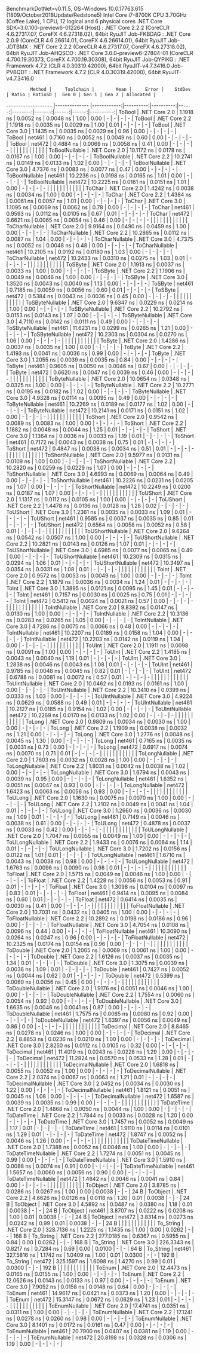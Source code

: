 
BenchmarkDotNet=v0.11.5, OS=Windows 10.0.17763.615 (1809/October2018Update/Redstone5)
Intel Core i7-8700K CPU 3.70GHz (Coffee Lake), 1 CPU, 12 logical and 6 physical cores
.NET Core SDK=3.0.100-preview6-012264
  [Host]     : .NET Core 2.2.2 (CoreCLR 4.6.27317.07, CoreFX 4.6.27318.02), 64bit RyuJIT
  Job-FKBDAG : .NET Core 2.0.9 (CoreCLR 4.6.26614.01, CoreFX 4.6.26614.01), 64bit RyuJIT
  Job-JDTBMX : .NET Core 2.2.2 (CoreCLR 4.6.27317.07, CoreFX 4.6.27318.02), 64bit RyuJIT
  Job-AHQSCO : .NET Core 3.0.0-preview6-27804-01 (CoreCLR 4.700.19.30373, CoreFX 4.700.19.30308), 64bit RyuJIT
  Job-QYPIKG : .NET Framework 4.7.2 (CLR 4.0.30319.42000), 64bit RyuJIT-v4.7.3416.0
  Job-PVBQDT : .NET Framework 4.7.2 (CLR 4.0.30319.42000), 64bit RyuJIT-v4.7.3416.0


             Method |     Toolchain |        Mean |     Error |    StdDev | Ratio | RatioSD |  Gen 0 | Gen 1 | Gen 2 | Allocated |
------------------- |-------------- |------------:|----------:|----------:|------:|--------:|-------:|------:|------:|----------:|
             ToBool | .NET Core 2.0 |   1.1918 ns | 0.0052 ns | 0.0048 ns |  1.00 |    0.00 |      - |     - |     - |         - |
             ToBool | .NET Core 2.2 |   1.1918 ns | 0.0035 ns | 0.0029 ns |  1.00 |    0.01 |      - |     - |     - |         - |
             ToBool | .NET Core 3.0 |   1.1435 ns | 0.0035 ns | 0.0029 ns |  0.96 |    0.00 |      - |     - |     - |         - |
             ToBool |        net461 |   0.7160 ns | 0.0052 ns | 0.0049 ns |  0.60 |    0.00 |      - |     - |     - |         - |
             ToBool |        net472 |   0.4884 ns | 0.0069 ns | 0.0058 ns |  0.41 |    0.00 |      - |     - |     - |         - |
                    |               |             |           |           |       |         |        |       |       |           |
     ToBoolNullable | .NET Core 2.0 |  10.1172 ns | 0.0178 ns | 0.0167 ns |  1.00 |    0.00 |      - |     - |     - |         - |
     ToBoolNullable | .NET Core 2.2 |  10.2741 ns | 0.0149 ns | 0.0133 ns |  1.02 |    0.00 |      - |     - |     - |         - |
     ToBoolNullable | .NET Core 3.0 |   4.7376 ns | 0.0083 ns | 0.0077 ns |  0.47 |    0.00 |      - |     - |     - |         - |
     ToBoolNullable |        net461 |  10.2236 ns | 0.0198 ns | 0.0165 ns |  1.01 |    0.00 |      - |     - |     - |         - |
     ToBoolNullable |        net472 |  10.2225 ns | 0.0161 ns | 0.0151 ns |  1.01 |    0.00 |      - |     - |     - |         - |
                    |               |             |           |           |       |         |        |       |       |           |
             ToChar | .NET Core 2.0 |   1.4242 ns | 0.0038 ns | 0.0034 ns |  1.00 |    0.00 |      - |     - |     - |         - |
             ToChar | .NET Core 2.2 |   1.4384 ns | 0.0061 ns | 0.0057 ns |  1.01 |    0.00 |      - |     - |     - |         - |
             ToChar | .NET Core 3.0 |   1.1095 ns | 0.0069 ns | 0.0062 ns |  0.78 |    0.00 |      - |     - |     - |         - |
             ToChar |        net461 |   0.9593 ns | 0.0112 ns | 0.0105 ns |  0.67 |    0.01 |      - |     - |     - |         - |
             ToChar |        net472 |   0.6621 ns | 0.0065 ns | 0.0054 ns |  0.46 |    0.00 |      - |     - |     - |         - |
                    |               |             |           |           |       |         |        |       |       |           |
     ToCharNullable | .NET Core 2.0 |   9.9164 ns | 0.0490 ns | 0.0459 ns |  1.00 |    0.00 |      - |     - |     - |         - |
     ToCharNullable | .NET Core 2.2 |  10.2865 ns | 0.0112 ns | 0.0087 ns |  1.04 |    0.00 |      - |     - |     - |         - |
     ToCharNullable | .NET Core 3.0 |   4.7375 ns | 0.0052 ns | 0.0048 ns |  0.48 |    0.00 |      - |     - |     - |         - |
     ToCharNullable |        net461 |  10.2105 ns | 0.0192 ns | 0.0180 ns |  1.03 |    0.00 |      - |     - |     - |         - |
     ToCharNullable |        net472 |  10.2433 ns | 0.0310 ns | 0.0275 ns |  1.03 |    0.01 |      - |     - |     - |         - |
                    |               |             |           |           |       |         |        |       |       |           |
            ToSByte | .NET Core 2.0 |   1.1913 ns | 0.0037 ns | 0.0033 ns |  1.00 |    0.00 |      - |     - |     - |         - |
            ToSByte | .NET Core 2.2 |   1.1906 ns | 0.0049 ns | 0.0046 ns |  1.00 |    0.00 |      - |     - |     - |         - |
            ToSByte | .NET Core 3.0 |   1.3520 ns | 0.0043 ns | 0.0040 ns |  1.13 |    0.00 |      - |     - |     - |         - |
            ToSByte |        net461 |   0.7185 ns | 0.0059 ns | 0.0056 ns |  0.60 |    0.01 |      - |     - |     - |         - |
            ToSByte |        net472 |   0.5384 ns | 0.0043 ns | 0.0036 ns |  0.45 |    0.00 |      - |     - |     - |         - |
                    |               |             |           |           |       |         |        |       |       |           |
    ToSByteNullable | .NET Core 2.0 |   9.6347 ns | 0.0229 ns | 0.0214 ns |  1.00 |    0.00 |      - |     - |     - |         - |
    ToSByteNullable | .NET Core 2.2 |  10.2792 ns | 0.0153 ns | 0.0143 ns |  1.07 |    0.00 |      - |     - |     - |         - |
    ToSByteNullable | .NET Core 3.0 |   4.7110 ns | 0.0142 ns | 0.0111 ns |  0.49 |    0.00 |      - |     - |     - |         - |
    ToSByteNullable |        net461 |  11.6231 ns | 0.0299 ns | 0.0265 ns |  1.21 |    0.00 |      - |     - |     - |         - |
    ToSByteNullable |        net472 |  10.2303 ns | 0.0304 ns | 0.0270 ns |  1.06 |    0.00 |      - |     - |     - |         - |
                    |               |             |           |           |       |         |        |       |       |           |
             ToByte | .NET Core 2.0 |   1.4286 ns | 0.0037 ns | 0.0035 ns |  1.00 |    0.00 |      - |     - |     - |         - |
             ToByte | .NET Core 2.2 |   1.4193 ns | 0.0041 ns | 0.0036 ns |  0.99 |    0.00 |      - |     - |     - |         - |
             ToByte | .NET Core 3.0 |   1.2055 ns | 0.0039 ns | 0.0035 ns |  0.84 |    0.00 |      - |     - |     - |         - |
             ToByte |        net461 |   0.9605 ns | 0.0050 ns | 0.0046 ns |  0.67 |    0.00 |      - |     - |     - |         - |
             ToByte |        net472 |   0.6620 ns | 0.0047 ns | 0.0039 ns |  0.46 |    0.00 |      - |     - |     - |         - |
                    |               |             |           |           |       |         |        |       |       |           |
     ToByteNullable | .NET Core 2.0 |  10.0654 ns | 0.0348 ns | 0.0325 ns |  1.00 |    0.00 |      - |     - |     - |         - |
     ToByteNullable | .NET Core 2.2 |  10.2771 ns | 0.0195 ns | 0.0182 ns |  1.02 |    0.00 |      - |     - |     - |         - |
     ToByteNullable | .NET Core 3.0 |   4.9328 ns | 0.0114 ns | 0.0095 ns |  0.49 |    0.00 |      - |     - |     - |         - |
     ToByteNullable |        net461 |  10.2269 ns | 0.0189 ns | 0.0177 ns |  1.02 |    0.00 |      - |     - |     - |         - |
     ToByteNullable |        net472 |  10.2141 ns | 0.0171 ns | 0.0151 ns |  1.02 |    0.00 |      - |     - |     - |         - |
                    |               |             |           |           |       |         |        |       |       |           |
            ToShort | .NET Core 2.0 |   0.9542 ns | 0.0089 ns | 0.0083 ns |  1.00 |    0.00 |      - |     - |     - |         - |
            ToShort | .NET Core 2.2 |   1.1882 ns | 0.0048 ns | 0.0044 ns |  1.25 |    0.01 |      - |     - |     - |         - |
            ToShort | .NET Core 3.0 |   1.1364 ns | 0.0036 ns | 0.0033 ns |  1.19 |    0.01 |      - |     - |     - |         - |
            ToShort |        net461 |   0.7172 ns | 0.0043 ns | 0.0038 ns |  0.75 |    0.01 |      - |     - |     - |         - |
            ToShort |        net472 |   0.4847 ns | 0.0038 ns | 0.0034 ns |  0.51 |    0.01 |      - |     - |     - |         - |
                    |               |             |           |           |       |         |        |       |       |           |
    ToShortNullable | .NET Core 2.0 |   9.5977 ns | 0.0131 ns | 0.0109 ns |  1.00 |    0.00 |      - |     - |     - |         - |
    ToShortNullable | .NET Core 2.2 |  10.2820 ns | 0.0259 ns | 0.0229 ns |  1.07 |    0.00 |      - |     - |     - |         - |
    ToShortNullable | .NET Core 3.0 |   4.6993 ns | 0.0069 ns | 0.0064 ns |  0.49 |    0.00 |      - |     - |     - |         - |
    ToShortNullable |        net461 |  10.2226 ns | 0.0231 ns | 0.0205 ns |  1.07 |    0.00 |      - |     - |     - |         - |
    ToShortNullable |        net472 |  10.2249 ns | 0.0200 ns | 0.0187 ns |  1.07 |    0.00 |      - |     - |     - |         - |
                    |               |             |           |           |       |         |        |       |       |           |
           ToUShort | .NET Core 2.0 |   1.1317 ns | 0.0112 ns | 0.0105 ns |  1.00 |    0.00 |      - |     - |     - |         - |
           ToUShort | .NET Core 2.2 |   1.4478 ns | 0.0136 ns | 0.0128 ns |  1.28 |    0.02 |      - |     - |     - |         - |
           ToUShort | .NET Core 3.0 |   1.2361 ns | 0.0035 ns | 0.0033 ns |  1.09 |    0.01 |      - |     - |     - |         - |
           ToUShort |        net461 |   0.9585 ns | 0.0037 ns | 0.0035 ns |  0.85 |    0.01 |      - |     - |     - |         - |
           ToUShort |        net472 |   0.6564 ns | 0.0058 ns | 0.0052 ns |  0.58 |    0.01 |      - |     - |     - |         - |
                    |               |             |           |           |       |         |        |       |       |           |
   ToUShortNullable | .NET Core 2.0 |   9.6264 ns | 0.0542 ns | 0.0507 ns |  1.00 |    0.00 |      - |     - |     - |         - |
   ToUShortNullable | .NET Core 2.2 |  10.2821 ns | 0.0143 ns | 0.0126 ns |  1.07 |    0.01 |      - |     - |     - |         - |
   ToUShortNullable | .NET Core 3.0 |   4.6985 ns | 0.0077 ns | 0.0065 ns |  0.49 |    0.00 |      - |     - |     - |         - |
   ToUShortNullable |        net461 |  10.2309 ns | 0.0315 ns | 0.0294 ns |  1.06 |    0.01 |      - |     - |     - |         - |
   ToUShortNullable |        net472 |  10.3497 ns | 0.0354 ns | 0.0331 ns |  1.08 |    0.01 |      - |     - |     - |         - |
                    |               |             |           |           |       |         |        |       |       |           |
              ToInt | .NET Core 2.0 |   0.9572 ns | 0.0053 ns | 0.0049 ns |  1.00 |    0.00 |      - |     - |     - |         - |
              ToInt | .NET Core 2.2 |   1.1879 ns | 0.0036 ns | 0.0034 ns |  1.24 |    0.01 |      - |     - |     - |         - |
              ToInt | .NET Core 3.0 |   1.3895 ns | 0.0121 ns | 0.0095 ns |  1.45 |    0.01 |      - |     - |     - |         - |
              ToInt |        net461 |   0.7157 ns | 0.0030 ns | 0.0025 ns |  0.75 |    0.01 |      - |     - |     - |         - |
              ToInt |        net472 |   0.5412 ns | 0.0024 ns | 0.0021 ns |  0.57 |    0.00 |      - |     - |     - |         - |
                    |               |             |           |           |       |         |        |       |       |           |
      ToIntNullable | .NET Core 2.0 |   9.8392 ns | 0.0147 ns | 0.0130 ns |  1.00 |    0.00 |      - |     - |     - |         - |
      ToIntNullable | .NET Core 2.2 |  10.3136 ns | 0.0283 ns | 0.0265 ns |  1.05 |    0.00 |      - |     - |     - |         - |
      ToIntNullable | .NET Core 3.0 |   4.7286 ns | 0.0075 ns | 0.0066 ns |  0.48 |    0.00 |      - |     - |     - |         - |
      ToIntNullable |        net461 |  10.2207 ns | 0.0189 ns | 0.0158 ns |  1.04 |    0.00 |      - |     - |     - |         - |
      ToIntNullable |        net472 |  10.2203 ns | 0.0142 ns | 0.0119 ns |  1.04 |    0.00 |      - |     - |     - |         - |
                    |               |             |           |           |       |         |        |       |       |           |
             ToUInt | .NET Core 2.0 |   1.1911 ns | 0.0098 ns | 0.0091 ns |  1.00 |    0.00 |      - |     - |     - |         - |
             ToUInt | .NET Core 2.2 |   1.4185 ns | 0.0043 ns | 0.0040 ns |  1.19 |    0.01 |      - |     - |     - |         - |
             ToUInt | .NET Core 3.0 |   1.2838 ns | 0.0046 ns | 0.0043 ns |  1.08 |    0.01 |      - |     - |     - |         - |
             ToUInt |        net461 |   0.9785 ns | 0.0048 ns | 0.0045 ns |  0.82 |    0.01 |      - |     - |     - |         - |
             ToUInt |        net472 |   0.6788 ns | 0.0081 ns | 0.0072 ns |  0.57 |    0.01 |      - |     - |     - |         - |
                    |               |             |           |           |       |         |        |       |       |           |
     ToUIntNullable | .NET Core 2.0 |  10.0462 ns | 0.0193 ns | 0.0161 ns |  1.00 |    0.00 |      - |     - |     - |         - |
     ToUIntNullable | .NET Core 2.2 |  10.3410 ns | 0.0399 ns | 0.0333 ns |  1.03 |    0.00 |      - |     - |     - |         - |
     ToUIntNullable | .NET Core 3.0 |   4.9224 ns | 0.0629 ns | 0.0588 ns |  0.49 |    0.01 |      - |     - |     - |         - |
     ToUIntNullable |        net461 |  10.2127 ns | 0.0185 ns | 0.0154 ns |  1.02 |    0.00 |      - |     - |     - |         - |
     ToUIntNullable |        net472 |  10.2269 ns | 0.0170 ns | 0.0133 ns |  1.02 |    0.00 |      - |     - |     - |         - |
                    |               |             |           |           |       |         |        |       |       |           |
             ToLong | .NET Core 2.0 |   0.9809 ns | 0.0034 ns | 0.0030 ns |  1.00 |    0.00 |      - |     - |     - |         - |
             ToLong | .NET Core 2.2 |   1.1909 ns | 0.0038 ns | 0.0032 ns |  1.21 |    0.00 |      - |     - |     - |         - |
             ToLong | .NET Core 3.0 |   1.2776 ns | 0.0048 ns | 0.0045 ns |  1.30 |    0.00 |      - |     - |     - |         - |
             ToLong |        net461 |   0.7165 ns | 0.0035 ns | 0.0031 ns |  0.73 |    0.00 |      - |     - |     - |         - |
             ToLong |        net472 |   0.6917 ns | 0.0074 ns | 0.0070 ns |  0.71 |    0.01 |      - |     - |     - |         - |
                    |               |             |           |           |       |         |        |       |       |           |
     ToLongNullable | .NET Core 2.0 |   1.7603 ns | 0.0032 ns | 0.0028 ns |  1.00 |    0.00 |      - |     - |     - |         - |
     ToLongNullable | .NET Core 2.2 |   1.8031 ns | 0.0042 ns | 0.0038 ns |  1.02 |    0.00 |      - |     - |     - |         - |
     ToLongNullable | .NET Core 3.0 |   1.6794 ns | 0.0043 ns | 0.0039 ns |  0.95 |    0.00 |      - |     - |     - |         - |
     ToLongNullable |        net461 |   1.6352 ns | 0.0051 ns | 0.0047 ns |  0.93 |    0.00 |      - |     - |     - |         - |
     ToLongNullable |        net472 |   1.6423 ns | 0.0063 ns | 0.0056 ns |  0.93 |    0.00 |      - |     - |     - |         - |
                    |               |             |           |           |       |         |        |       |       |           |
            ToULong | .NET Core 2.0 |   1.1630 ns | 0.0075 ns | 0.0070 ns |  1.00 |    0.00 |      - |     - |     - |         - |
            ToULong | .NET Core 2.2 |   1.2102 ns | 0.0049 ns | 0.0041 ns |  1.04 |    0.01 |      - |     - |     - |         - |
            ToULong | .NET Core 3.0 |   1.2660 ns | 0.0036 ns | 0.0030 ns |  1.09 |    0.01 |      - |     - |     - |         - |
            ToULong |        net461 |   0.7149 ns | 0.0046 ns | 0.0038 ns |  0.61 |    0.00 |      - |     - |     - |         - |
            ToULong |        net472 |   0.4878 ns | 0.0037 ns | 0.0033 ns |  0.42 |    0.00 |      - |     - |     - |         - |
                    |               |             |           |           |       |         |        |       |       |           |
    ToULongNullable | .NET Core 2.0 |   1.7047 ns | 0.0055 ns | 0.0049 ns |  1.00 |    0.00 |      - |     - |     - |         - |
    ToULongNullable | .NET Core 2.2 |   1.9433 ns | 0.0076 ns | 0.0064 ns |  1.14 |    0.01 |      - |     - |     - |         - |
    ToULongNullable | .NET Core 3.0 |   1.7202 ns | 0.0156 ns | 0.0122 ns |  1.01 |    0.01 |      - |     - |     - |         - |
    ToULongNullable |        net461 |   1.6710 ns | 0.0043 ns | 0.0038 ns |  0.98 |    0.00 |      - |     - |     - |         - |
    ToULongNullable |        net472 |   1.6763 ns | 0.0096 ns | 0.0090 ns |  0.98 |    0.01 |      - |     - |     - |         - |
                    |               |             |           |           |       |         |        |       |       |           |
            ToFloat | .NET Core 2.0 |   1.5715 ns | 0.0049 ns | 0.0046 ns |  1.00 |    0.00 |      - |     - |     - |         - |
            ToFloat | .NET Core 2.2 |   1.4228 ns | 0.0056 ns | 0.0053 ns |  0.91 |    0.01 |      - |     - |     - |         - |
            ToFloat | .NET Core 3.0 |   1.3098 ns | 0.0104 ns | 0.0097 ns |  0.83 |    0.01 |      - |     - |     - |         - |
            ToFloat |        net461 |   0.9414 ns | 0.0095 ns | 0.0084 ns |  0.60 |    0.01 |      - |     - |     - |         - |
            ToFloat |        net472 |   0.6414 ns | 0.0035 ns | 0.0030 ns |  0.41 |    0.00 |      - |     - |     - |         - |
                    |               |             |           |           |       |         |        |       |       |           |
    ToFloatNullable | .NET Core 2.0 |  10.7031 ns | 0.0432 ns | 0.0405 ns |  1.00 |    0.00 |      - |     - |     - |         - |
    ToFloatNullable | .NET Core 2.2 |  10.2892 ns | 0.0198 ns | 0.0186 ns |  0.96 |    0.00 |      - |     - |     - |         - |
    ToFloatNullable | .NET Core 3.0 |   4.7054 ns | 0.0108 ns | 0.0096 ns |  0.44 |    0.00 |      - |     - |     - |         - |
    ToFloatNullable |        net461 |  10.3090 ns | 0.0264 ns | 0.0247 ns |  0.96 |    0.00 |      - |     - |     - |         - |
    ToFloatNullable |        net472 |  10.2325 ns | 0.0174 ns | 0.0154 ns |  0.96 |    0.00 |      - |     - |     - |         - |
                    |               |             |           |           |       |         |        |       |       |           |
           ToDouble | .NET Core 2.0 |   1.2005 ns | 0.0069 ns | 0.0061 ns |  1.00 |    0.00 |      - |     - |     - |         - |
           ToDouble | .NET Core 2.2 |   1.6126 ns | 0.0037 ns | 0.0035 ns |  1.34 |    0.01 |      - |     - |     - |         - |
           ToDouble | .NET Core 3.0 |   1.3075 ns | 0.0039 ns | 0.0036 ns |  1.09 |    0.01 |      - |     - |     - |         - |
           ToDouble |        net461 |   0.7427 ns | 0.0052 ns | 0.0044 ns |  0.62 |    0.01 |      - |     - |     - |         - |
           ToDouble |        net472 |   0.5399 ns | 0.0060 ns | 0.0056 ns |  0.45 |    0.00 |      - |     - |     - |         - |
                    |               |             |           |           |       |         |        |       |       |           |
   ToDoubleNullable | .NET Core 2.0 |   1.9176 ns | 0.0051 ns | 0.0046 ns |  1.00 |    0.00 |      - |     - |     - |         - |
   ToDoubleNullable | .NET Core 2.2 |   1.7554 ns | 0.0060 ns | 0.0054 ns |  0.92 |    0.00 |      - |     - |     - |         - |
   ToDoubleNullable | .NET Core 3.0 |   1.6635 ns | 0.0046 ns | 0.0041 ns |  0.87 |    0.00 |      - |     - |     - |         - |
   ToDoubleNullable |        net461 |   1.7575 ns | 0.0085 ns | 0.0080 ns |  0.92 |    0.00 |      - |     - |     - |         - |
   ToDoubleNullable |        net472 |   1.6397 ns | 0.0056 ns | 0.0049 ns |  0.86 |    0.00 |      - |     - |     - |         - |
                    |               |             |           |           |       |         |        |       |       |           |
          ToDecimal | .NET Core 2.0 |   8.8465 ns | 0.0278 ns | 0.0246 ns |  1.00 |    0.00 |      - |     - |     - |         - |
          ToDecimal | .NET Core 2.2 |   8.8853 ns | 0.0236 ns | 0.0210 ns |  1.00 |    0.00 |      - |     - |     - |         - |
          ToDecimal | .NET Core 3.0 |   2.8250 ns | 0.0112 ns | 0.0105 ns |  0.32 |    0.00 |      - |     - |     - |         - |
          ToDecimal |        net461 |  11.4019 ns | 0.0243 ns | 0.0228 ns |  1.29 |    0.00 |      - |     - |     - |         - |
          ToDecimal |        net472 |  11.2824 ns | 0.0570 ns | 0.0533 ns |  1.28 |    0.01 |      - |     - |     - |         - |
                    |               |             |           |           |       |         |        |       |       |           |
  ToDecimalNullable | .NET Core 2.0 |   1.6818 ns | 0.0055 ns | 0.0052 ns |  1.00 |    0.00 |      - |     - |     - |         - |
  ToDecimalNullable | .NET Core 2.2 |   2.0374 ns | 0.0067 ns | 0.0063 ns |  1.21 |    0.01 |      - |     - |     - |         - |
  ToDecimalNullable | .NET Core 3.0 |   2.0452 ns | 0.0034 ns | 0.0030 ns |  1.22 |    0.00 |      - |     - |     - |         - |
  ToDecimalNullable |        net461 |   1.8121 ns | 0.0051 ns | 0.0045 ns |  1.08 |    0.00 |      - |     - |     - |         - |
  ToDecimalNullable |        net472 |   1.6587 ns | 0.0039 ns | 0.0035 ns |  0.99 |    0.00 |      - |     - |     - |         - |
                    |               |             |           |           |       |         |        |       |       |           |
         ToDateTime | .NET Core 2.0 |   1.4868 ns | 0.0050 ns | 0.0044 ns |  1.00 |    0.00 |      - |     - |     - |         - |
         ToDateTime | .NET Core 2.2 |   1.7844 ns | 0.0033 ns | 0.0028 ns |  1.20 |    0.00 |      - |     - |     - |         - |
         ToDateTime | .NET Core 3.0 |   1.7457 ns | 0.0052 ns | 0.0049 ns |  1.17 |    0.01 |      - |     - |     - |         - |
         ToDateTime |        net461 |   1.9110 ns | 0.0114 ns | 0.0101 ns |  1.29 |    0.01 |      - |     - |     - |         - |
         ToDateTime |        net472 |   1.8747 ns | 0.0052 ns | 0.0046 ns |  1.26 |    0.00 |      - |     - |     - |         - |
                    |               |             |           |           |       |         |        |       |       |           |
 ToDateTimeNullable | .NET Core 2.0 |   1.7388 ns | 0.0052 ns | 0.0046 ns |  1.00 |    0.00 |      - |     - |     - |         - |
 ToDateTimeNullable | .NET Core 2.2 |   1.7274 ns | 0.0051 ns | 0.0045 ns |  0.99 |    0.00 |      - |     - |     - |         - |
 ToDateTimeNullable | .NET Core 3.0 |   1.5910 ns | 0.0088 ns | 0.0074 ns |  0.91 |    0.00 |      - |     - |     - |         - |
 ToDateTimeNullable |        net461 |   1.5657 ns | 0.0060 ns | 0.0056 ns |  0.90 |    0.00 |      - |     - |     - |         - |
 ToDateTimeNullable |        net472 |   1.4642 ns | 0.0046 ns | 0.0041 ns |  0.84 |    0.00 |      - |     - |     - |         - |
                    |               |             |           |           |       |         |        |       |       |           |
           ToObject | .NET Core 2.0 |   3.8785 ns | 0.0286 ns | 0.0267 ns |  1.00 |    0.00 | 0.0038 |     - |     - |      24 B |
           ToObject | .NET Core 2.2 |   4.6626 ns | 0.0126 ns | 0.0118 ns |  1.20 |    0.01 | 0.0038 |     - |     - |      24 B |
           ToObject | .NET Core 3.0 |   4.5892 ns | 0.0487 ns | 0.0380 ns |  1.18 |    0.01 | 0.0038 |     - |     - |      24 B |
           ToObject |        net461 |   3.8707 ns | 0.0222 ns | 0.0208 ns |  1.00 |    0.01 | 0.0038 |     - |     - |      24 B |
           ToObject |        net472 |   3.8314 ns | 0.0273 ns | 0.0242 ns |  0.99 |    0.01 | 0.0038 |     - |     - |      24 B |
                    |               |             |           |           |       |         |        |       |       |           |
          To_String | .NET Core 2.0 | 328.7136 ns | 1.2225 ns | 1.1435 ns |  1.00 |    0.00 | 0.0262 |     - |     - |     168 B |
          To_String | .NET Core 2.2 | 277.0185 ns | 0.6367 ns | 0.5955 ns |  0.84 |    0.00 | 0.0262 |     - |     - |     168 B |
          To_String | .NET Core 3.0 | 226.3343 ns | 0.8217 ns | 0.7284 ns |  0.69 |    0.00 | 0.0100 |     - |     - |      64 B |
          To_String |        net461 | 327.5816 ns | 1.1742 ns | 1.0409 ns |  1.00 |    0.01 | 0.0300 |     - |     - |     192 B |
          To_String |        net472 | 325.1597 ns | 1.6098 ns | 1.4270 ns |  0.99 |    0.01 | 0.0300 |     - |     - |     192 B |
                    |               |             |           |           |       |         |        |       |       |           |
             ToEnum | .NET Core 2.0 |  12.4473 ns | 0.0165 ns | 0.0155 ns |  1.00 |    0.00 |      - |     - |     - |         - |
             ToEnum | .NET Core 2.2 |  12.0626 ns | 0.0143 ns | 0.0133 ns |  0.97 |    0.00 |      - |     - |     - |         - |
             ToEnum | .NET Core 3.0 |   7.9052 ns | 0.0158 ns | 0.0148 ns |  0.64 |    0.00 |      - |     - |     - |         - |
             ToEnum |        net461 |  14.9617 ns | 0.0421 ns | 0.0373 ns |  1.20 |    0.00 |      - |     - |     - |         - |
             ToEnum |        net472 |  15.3147 ns | 0.0672 ns | 0.0629 ns |  1.23 |    0.01 |      - |     - |     - |         - |
                    |               |             |           |           |       |         |        |       |       |           |
     ToEnumNullable | .NET Core 2.0 |  17.4741 ns | 0.0351 ns | 0.0311 ns |  1.00 |    0.00 |      - |     - |     - |         - |
     ToEnumNullable | .NET Core 2.2 |  17.1241 ns | 0.0278 ns | 0.0260 ns |  0.98 |    0.00 |      - |     - |     - |         - |
     ToEnumNullable | .NET Core 3.0 |   8.1401 ns | 0.0172 ns | 0.0161 ns |  0.47 |    0.00 |      - |     - |     - |         - |
     ToEnumNullable |        net461 |  20.7900 ns | 0.0407 ns | 0.0381 ns |  1.19 |    0.00 |      - |     - |     - |         - |
     ToEnumNullable |        net472 |  20.8198 ns | 0.0328 ns | 0.0306 ns |  1.19 |    0.00 |      - |     - |     - |         - |

